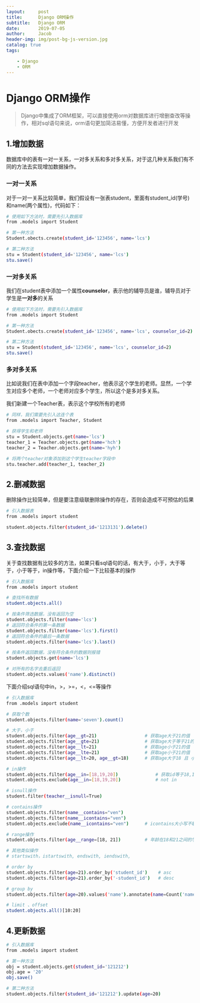 ```yaml
---
layout:     post
title:      Django ORM操作
subtitle:   Django ORM
date:       2019-07-05
author:     Jacob
header-img: img/post-bg-js-version.jpg
catalog: true
tags:

    - Django
    - ORM
---
```


# Django ORM操作

> Django中集成了ORM框架，可以直接使用orm对数据库进行增删查改等操作，相对sql语句来说，orm语句更加简洁易懂，方便开发者进行开发

## 1.增加数据

数据库中的表有一对一关系，一对多关系和多对多关系，对于这几种关系我们有不同的方法去实现增加数据操作。

### 一对一关系

对于一对一关系比较简单，我们假设有一张表student，里面有student_id(学号)和name(两个属性)，代码如下：

```bash
# 使用如下方法时，需要先引入数据库
from .models import Student

# 第一种方法
Student.obects.create(student_id='123456', name='lcs')

# 第二种方法
stu = Student(student_id='123456', name='lcs')
stu.save()
```

### 一对多关系

我们在student表中添加一个属性**counselor**，表示他的辅导员是谁，辅导员对于学生是**一对多**的关系

```bash
# 使用如下方法时，需要先引入数据库
from .models import Student

# 第一种方法
Student.obects.create(student_id='123456', name='lcs', counselor_id=2)

# 第二种方法
stu = Student(student_id='123456', name='lcs', counselor_id=2)
stu.save()
```

### 多对多关系

比如说我们在表中添加一个字段teacher，他表示这个学生的老师。显然，一个学生对应多个老师，一个老师对应多个学生，所以这个是多对多关系。

我们新建一个Teacher表，表示这个学校所有的老师

```bash
# 同样，我们需要先引入这连个表
from .models import Teacher, Student

# 获得学生和老师
stu = Student.objects.get(name='lcs')
teacher_1 = Teacher.objects.get(name='hch')
teacher_2 = Teacher.objects.get(name='hyh')

# 将两个teacher对象添加到这个学生teacher字段中
stu.teacher.add(teacher_1, teacher_2)
```

## 2.删减数据

删除操作比较简单，但是要注意级联删除操作的存在，否则会造成不可预估的后果

```bash
# 引入数据表
from .models import student

student.objects.filter(student_id='1213131').delete()
```

## 3.查找数据

关于查找数据有比较多的方法，如果只看sql语句的话，有大于，小于，大于等于，小于等于，in操作等，下面介绍一下比较基本的操作

```bash
# 引入数据库
from .models import student

# 查找所有数据
student.objects.all()

# 按条件筛选数据，没有返回为空
student.objects.filter(name='lcs')
# 返回符合条件的第一条数据
student.objects.filter(name='lcs').first()
# 返回符合条件的最后一条数据
student.objects.filter(name='lcs').last()

# 按条件返回数据，没有符合条件的数据则报错
student.objects.get(name='lcs')

# 对所有的名字去重后返回
student.objects.values('name').distinct()
```

下面介绍sql语句中in，>，>=，<，<=等操作

```bash
# 引入数据库
from .models import student

# 获取个数
student.objects.filter(name='seven').count()

# 大于，小于
student.objects.filter(age__gt=21)              	# 获取age大于21的值
student.objects.filter(age__gte=21)              	# 获取age大于等于21的值
student.objects.filter(age__lt=21)             		# 获取age小于21的值
student.objects.filter(age__lte=21)             	# 获取age小于21的值
student.objects.filter(age__lt=20, age__gt=18)   	# 获取age大于18 且 小于21的值

# in操作
student.objects.filter(age__in=[18,19,20])   			# 获取id等于18,19,20的数据
student.objects.exclude(age__in=[18,19,20])  			# not in

# isnull操作
student.filter(teacher__isnull=True)

# contains操作
student.objects.filter(name__contains="ven")
student.objects.filter(name__icontains="ven") 
student.objects.exclude(name__icontains="ven")		# icontains大小写不敏感

# range操作
student.objects.filter(age__range=[18, 21])   		# 年龄在18和21之间的学生

# 其他类似操作
# startswith，istartswith, endswith, iendswith,

# order by
student.objects.filter(age=21).order_by('student_id')    # asc
student.objects.filter(age=21).order_by('-student_id')   # desc

# group by
student.objects.filter(age=20).values('name').annotate(name=Count('name'))

# limit 、offset
student.objects.all()[10:20]
```

## 4.更新数据

```bash
# 引入数据库
from .models import student

# 第一种方法
obj = student.objects.get(student_id='121212')
obj.age = '20'
obj.save()

# 第二种方法
student.objects.filter(student_id='121212').update(age=20)
```

